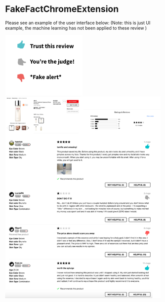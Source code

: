 # FakeFactChromeExtension
 <p align = 'center>
    <img src="images/LOGO.png" width = 300>
</p>
**IDEA** 
- I have developed a machine learning model that is able to detect fake and authentic reviews patterns on Sephora.com so I am working towards deploying the model through Google Chrome Extension. Project is currently in progress. (link to the machine learning model project www.github.com/suchayarj/WhatsOnYourFace...FakeOrFact)
- After users download the 'Fake or Fact' Google Chrome Extension, the extension will work automatically whenever they access Sephora.com. When they access a product link, they will see a badge right next to each review indicating if the review is *Fake*, *Border Line Fake*, or *Authentic*.

Please see an example of the user interface below:
(Note: this is just UI example, the machine learning has not been applied to these review )
 <p>
    <img src="images/Legends.png" width=250>
    <img src="images/GOOGLE CHROME.png">
    </p>

